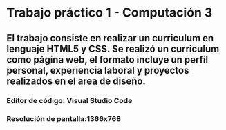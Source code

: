 # Trabajo práctico 1 - Computación 3

## El trabajo consiste en realizar un curriculum en lenguaje HTML5 y CSS. Se realizó un curriculum como página web, el formato incluye un perfil personal, experiencia laboral y proyectos realizados en el area de diseño.


### Editor de código: Visual Studio Code 
### Resolución de pantalla:1366x768
